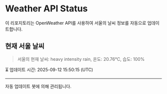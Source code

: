 
# Weather API Status

이 리포지토리는 OpenWeather API를 사용하여 서울의 날씨 정보를 자동으로 업데이트합니다.

## 현재 서울 날씨
> 서울의 현재 날씨: heavy intensity rain, 온도: 20.76°C, 습도: 100%

⏳ 업데이트 시간: 2025-09-12 15:50:15 (UTC)

---
자동 업데이트 봇에 의해 관리됩니다.
